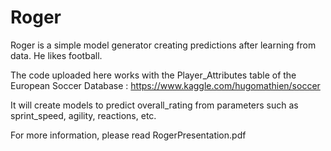 # Roger
Roger is a simple model generator creating predictions after learning from data. He likes football.

The code uploaded here works with the Player_Attributes table of the European Soccer Database : https://www.kaggle.com/hugomathien/soccer

It will create models to predict overall_rating from parameters such as sprint_speed, agility, reactions, etc.

For more information, please read RogerPresentation.pdf
